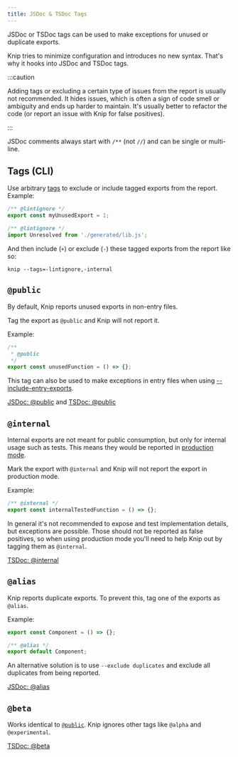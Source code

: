 ```yaml
---
title: JSDoc & TSDoc Tags
---
```


JSDoc or TSDoc tags can be used to make exceptions for unused or duplicate
exports.

Knip tries to minimize configuration and introduces no new syntax. That's why it
hooks into JSDoc and TSDoc tags.

:::caution

Adding tags or excluding a certain type of issues from the report is usually not
recommended. It hides issues, which is often a sign of code smell or ambiguity
and ends up harder to maintain. It's usually better to refactor the code (or
report an issue with Knip for false positives).

:::

JSDoc comments always start with `/**` (not `//`) and can be single or
multi-line.

## Tags (CLI)

Use arbitrary [tags][1] to exclude or include tagged exports from the report.
Example:

```ts
/** @lintignore */
export const myUnusedExport = 1;

/** @lintignore */
import Unresolved from './generated/lib.js';
```

And then include (`+`) or exclude (`-`) these tagged exports from the report
like so:

```shell
knip --tags=-lintignore,-internal
```

## `@public`

By default, Knip reports unused exports in non-entry files.

Tag the export as `@public` and Knip will not report it.

Example:

```ts
/**
 * @public
 */
export const unusedFunction = () => {};
```

This tag can also be used to make exceptions in entry files when using
[--include-entry-exports][2].

[JSDoc: @public][3] and [TSDoc: @public][4]

## `@internal`

Internal exports are not meant for public consumption, but only for internal
usage such as tests. This means they would be reported in [production mode][5].

Mark the export with `@internal` and Knip will not report the export in
production mode.

Example:

```ts
/** @internal */
export const internalTestedFunction = () => {};
```

In general it's not recommended to expose and test implementation details, but
exceptions are possible. Those should not be reported as false positives, so
when using production mode you'll need to help Knip out by tagging them as
`@internal`.

[TSDoc: @internal][6]

## `@alias`

Knip reports duplicate exports. To prevent this, tag one of the exports as
`@alias`.

Example:

```ts
export const Component = () => {};

/** @alias */
export default Component;
```

An alternative solution is to use `--exclude duplicates` and exclude all
duplicates from being reported.

[JSDoc: @alias][7]

## `@beta`

Works identical to [`@public`][8]. Knip ignores other tags like `@alpha` and
`@experimental`.

[TSDoc: @beta][9]

[1]: ../reference/cli.md#--tags
[2]: ./cli.md#--include-entry-exports
[3]: https://jsdoc.app/tags-public.html
[4]: https://tsdoc.org/pages/tags/public/
[5]: ../features/production-mode.md
[6]: https://tsdoc.org/pages/tags/internal/
[7]: https://jsdoc.app/tags-alias.html
[8]: #public
[9]: https://tsdoc.org/pages/tags/beta/
